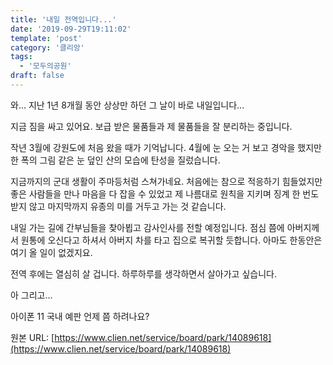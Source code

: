 ```yaml
---
title: '내일 전역입니다...'
date: '2019-09-29T19:11:02'
template: 'post'
category: '클리앙'
tags: 
  - '모두의공원'
draft: false
---
```


와... 지난 1년 8개월 동안 상상만 하던 그 날이 바로 내일입니다...

  

지금 짐을 싸고 있어요. 보급 받은 물품들과 제 물품들을 잘 분리하는 중입니다.

  

작년 3월에 강원도에 처음 왔을 때가 기억납니다. 4월에 눈 오는 거 보고 경악을 했지만 한 폭의 그림 같은 눈 덮인 산의 모습에 탄성을 질렀습니다.

  

지금까지의 군대 생활이 주마등처럼 스쳐가네요. 처음에는 참으로 적응하기 힘들었지만 좋은 사람들을 만나 마음을 다 잡을 수 있었고 제 나름대로 원칙을 지키며 징계 한 번도 받지 않고 마지막까지 유종의 미를 거두고 가는 것 같습니다.

  

내일 가는 길에 간부님들을 찾아뵙고 감사인사를 전할 예정입니다. 점심 쯤에 아버지께서 원통에 오신다고 하셔서 아버지 차를 타고 집으로 복귀할 듯합니다. 아마도 한동안은 여기 올 일이 없겠지요.

  

전역 후에는 열심히 살 겁니다. 하루하루를 생각하면서 살아가고 싶습니다.

  

아 그리고...

  

  

  

  

  

  

  

  

아이폰 11 국내 예판 언제 쯤 하려나요?

원본 URL: [https://www.clien.net/service/board/park/14089618](https://www.clien.net/service/board/park/14089618)